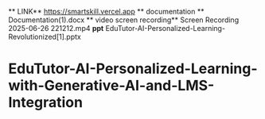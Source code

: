 
**  LINK**
https://smartskill.vercel.app
** documentation **
Documentation(1).docx
** video screen recording**
Screen Recording 2025-06-26 221212.mp4
**ppt**
EduTutor-AI-Personalized-Learning-Revolutionized[1].pptx
# EduTutor-AI-Personalized-Learning-with-Generative-AI-and-LMS-Integration
